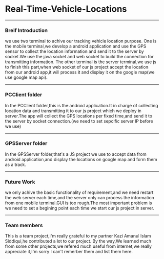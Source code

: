 # Real-Time-Vehicle-Locations

---

### Breif Introduction
we use two terminal to achive our tracking vehicle location purpose.
One is the mobile terminal,we develop a android application and use the GPS sensor to collect the
location information and send it to the server by socket.We use the java socket and web socket to build
the connection for transmitting information.
The other terminal is the server terminal,we use js to finish this part,when web socket of our js project
accept the location from our android app,it will process it and display it on the google map(we use google map api).

---
### PCClient folder
In the PCClient folder,this is the android application.It in charge of collecting location data and transmitting it 
to our js project which we deploy in server.The app will collect the GPS locations per fixed time,and send it to the server
by socket connection.(we need to set sepcific server IP before we use)

---
### GPSServer folder
In the GPSServer folder,that's a JS project we use to accept data from android application,and display the locations on
google map and form them as a track.

----
### Future Work
we only achive the basic functionality of requirement,and we need restart the web server each time,and the server only can
process the information from one mobile terminal.GUI is too rough.The most important problem is we need to set a begining
point each time we start our js project in server.

---
### Team members
This is a team project,I'm really grateful to my partner Kazi Amanul Islam Siddiqui,he contributed a lot to our project.
By the way,We learned much from some other projects,we refered much useful from internet,we really appreciate it,I'm sorry I
can't remerber them and list them here.

